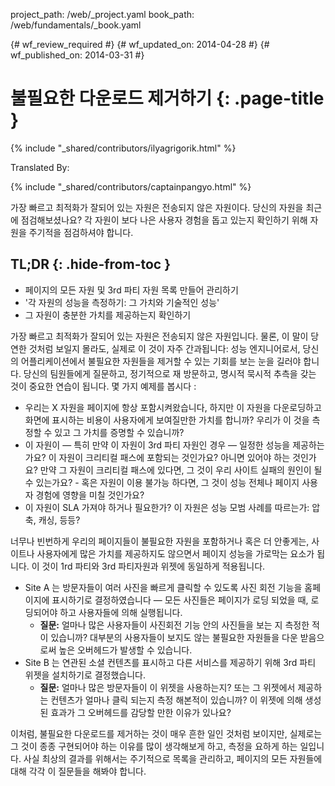 project_path: /web/_project.yaml
book_path: /web/fundamentals/_book.yaml

{# wf_review_required #}
{# wf_updated_on: 2014-04-28 #}
{# wf_published_on: 2014-03-31 #}

# 불필요한 다운로드 제거하기 {: .page-title }

{% include "_shared/contributors/ilyagrigorik.html" %}


Translated By: 

{% include "_shared/contributors/captainpangyo.html" %}



가장 빠르고 최적화가 잘되어 있는 자원은 전송되지 않은 자원이다. 당신의 자원을 최근에 점검해보셨나요? 각 자원이 보다 나은 사용자 경험을 돕고 있는지 확인하기 위해 자원을 주기적을 점검하셔야 합니다.

## TL;DR {: .hide-from-toc }
- 페이지의 모든 자원 및 3rd 파티 자원 목록 만들어 관리하기
- '각 자원의 성능을 측정하기: 그 가치와 기술적인 성능'
- 그 자원이 충분한 가치를 제공하는지 확인하기


가장 빠르고 최적화가 잘되어 있는 자원은 전송되지 않은 자원입니다. 물론, 이 말이 당연한 것처럼 보일지 몰라도, 실제로 이 것이 자주 간과됩니다: 성능 엔지니어로서, 당신의 어플리케이션에서 불필요한 자원들을 제거할 수 있는 기회를 보는 눈을 길러야 합니다. 당신의 팀원들에게 질문하고, 정기적으로 재 방문하고, 명시적 묵시적 추측을 갖는 것이 중요한 연습이 됩니다. 몇 가지 예제를 봅시다 :

* 우리는 X 자원을 페이지에 항상 포함시켜왔습니다, 하지만 이 자원을 다운로딩하고 화면에 표시하는 비용이 사용자에게 보여질만한 가치를 합니까? 우리가 이 것을 측정할 수 있고 그 가치를 증명할 수 있습니까?
* 이 자원이 &mdash; 특히 만약 이 자원이 3rd 파티 자원인 경우 &mdash; 일정한 성능을 제공하는가요? 이 자원이 크리티컬 패스에 포함되는 것인가요? 아니면 있어야 하는 것인가요? 만약 그 자원이 크리티컬 패스에 있다면, 그 것이 우리 사이트 실패의 원인이 될 수 있는가요? - 혹은 자원이 이용 불가능 하다면, 그 것이 성능 전체나 페이지 사용자 경험에 영향을 미칠 것인가요?
* 이 자원이 SLA 가져야 하거나 필요한가? 이 자원은 성능 모범 사례를 따르는가: 압축, 캐싱, 등등?

너무나 빈번하게 우리의 페이지들이 불필요한 자원을 포함하거나 혹은 더 안좋게는, 사이트나 사용자에게 많은 가치를 제공하지도 않으면서 페이지 성능을 가로막는 요소가 됩니다. 이 것이 1rd 파티와 3rd 파티자원과 위젯에 동일하게 적용됩니다.

* Site A 는 방문자들이 여러 사진을 빠르게 클릭할 수 있도록 사진 회전 기능을 홈페이지에 표시하기로 결정하였습니다 &mdash; 모든 사진들은 페이지가 로딩 되었을 때, 로딩되어야 하고 사용자들에 의해 실행됩니다.
    * **질문:** 얼마나 많은 사용자들이 사진회전 기능 안의 사진들을 보는 지 측정한 적이 있습니까? 대부분의 사용자들이 보지도 않는 불필요한 자원들을 다운 받음으로써 높은 오버헤드가 발생할 수 있습니다.
* Site B 는 연관된 소셜 컨텐츠를 표시하고 다른 서비스를 제공하기 위해 3rd 파티 위젯을 설치하기로 결정했습니다.
    * **질문:** 얼마나 많은 방문자들이 이 위젯을 사용하는지? 또는 그 위젯에서 제공하는 컨텐츠가 얼마나 클릭 되는지 측정 해본적이 있습니까? 이 위젯에 의해 생성된 효과가 그 오버헤드를 감당할 만한 이유가 있나요?

이처럼, 불필요한 다운로드를 제거하는 것이 매우 흔한 일인 것처럼 보이지만, 실제로는 그 것이 종종 구현되어야 하는 이유를 많이 생각해보게 하고, 측정을 요하게 하는 일입니다. 사실 최상의 결과를 위해서는 주기적으로 목록을 관리하고, 페이지의 모든 자원들에 대해 각각 이 질문들을 해봐야 합니다.
